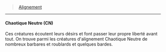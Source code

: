 ﻿---
!AlignmentItem
Id: alignment_hd.md#chaotique-neutre-cn
ParentLink: alignment_hd.md#alignement
Name: Chaotique Neutre (CN)
ParentName: Alignement
NameLevel: 4
Attributes: {}
AttributesDictionary: >+
  {}

Description: >+
  Ces créatures écoutent leurs désirs et font passer leur propre liberté avant tout. On trouve parmi les créatures d'alignement Chaotique Neutre de nombreux barbares et roublards et quelques bardes.

---
> [Alignement](hd_alignment.md)

---

#### Chaotique Neutre (CN)

Ces créatures écoutent leurs désirs et font passer leur propre liberté avant tout. On trouve parmi les créatures d'alignement Chaotique Neutre de nombreux barbares et roublards et quelques bardes.


